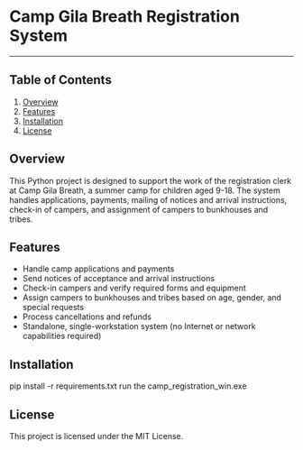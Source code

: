 # Camp Gila Breath Registration System
---------------------------------------------------

## Table of Contents
1. [Overview](#overview)
2. [Features](#features)
3. [Installation](#installation)
4. [License](#license)

## Overview
This Python project is designed to support the work of the registration clerk at Camp Gila Breath, a summer camp for children aged 9-18. The system handles applications, payments, mailing of notices and arrival instructions, check-in of campers, and assignment of campers to bunkhouses and tribes.

## Features
- Handle camp applications and payments
- Send notices of acceptance and arrival instructions
- Check-in campers and verify required forms and equipment
- Assign campers to bunkhouses and tribes based on age, gender, and special requests
- Process cancellations and refunds
- Standalone, single-workstation system (no Internet or network capabilities required)

## Installation
pip install -r requirements.txt
run the camp_registration_win.exe

## License
This project is licensed under the MIT License.

